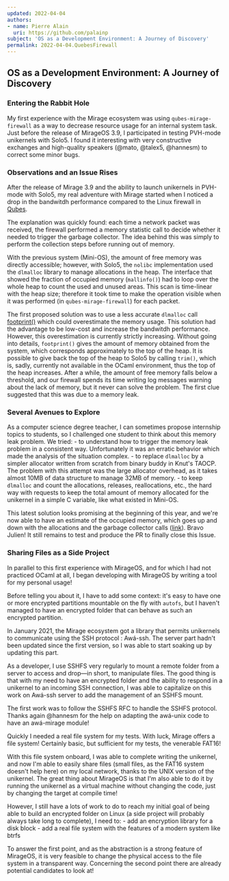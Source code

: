```yaml
---
updated: 2022-04-04
authors:
- name: Pierre Alain
  uri: https://github.com/palainp
subject: 'OS as a Development Environment: A Journey of Discovery'
permalink: 2022-04-04.QuebesFirewall
---
```


## OS as a Development Environment: A Journey of Discovery

### Entering the Rabbit Hole

My first experience with the Mirage ecosystem was using `qubes-mirage-firewall` as a way to decrease resource usage for an internal system task. Just before the release of MirageOS 3.9, I participated in testing PVH-mode unikernels with Solo5. I found it interesting with very constructive exchanges and high-quality speakers (@mato, @talex5, @hannesm) to correct some minor bugs.

### Observations and an Issue Rises

After the release of Mirage 3.9 and the ability to launch unikernels in PVH-mode with Solo5, my real adventure with Mirage started when I noticed a drop in the bandwitdh performance compared to the Linux firewall in [Qubes](https://github.com/mirage/qubes-mirage-firewall/issues/120).

The explanation was quickly found: each time a network packet was received, the firewall performed a memory statistic call to decide whether it needed to trigger the garbage collector. The idea behind this was simply to perform the collection steps before running out of memory.

With the previous system (Mini-OS), the amount of free memory was directly accessible; however, with Solo5, the `nolibc` implementation used the `dlmalloc` library to manage allocations in the heap. The interface that showed the fraction of occupied memory (`mallinfo()`) had to loop over the whole heap to count the used and unused areas. This scan is time-linear with the heap size; therefore it took time to make the operation visible when it was performed (in `qubes-mirage-firewall`) for each packet. 

The first proposed solution was to use a less accurate `dlmalloc` call [footprint()](https://github.com/mirage/qubes-mirage-firewall/pull/116#issuecomment-704827905) which could overestimate the memory usage. This solution had the advantage to be low-cost and increase the bandwitdh performance. However, this overestimation is currently strictly increasing. Without going into details, `footprint()` gives the amount of memory obtained from the system, which corresponds approximately to the top of the heap. It is possible to give back the top of the heap to Solo5 by calling `trim()`, which is, sadly, currently not available in the OCaml environment, thus the top of the heap increases. After a while, the amount of free memory falls below a threshold, and our firewall spends its time writing log messages warning about the lack of memory, but it never can solve the problem. The first clue suggested that this was due to a memory leak.

### Several Avenues to Explore

As a computer science degree teacher, I can sometimes propose internship topics to students, so I challenged one student to think about this memory leak problem. We tried:
	- to understand how to trigger the memory leak problem in a consistent way. Unfortunately it was an erratic behavior which made the analysis of the situation complex.
	- to replace `dlmalloc` by a simpler allocator written from scratch from binary buddy in Knut's TAOCP. The problem with this attempt was the large allocator overhead, as it takes almost 10MB of data structure to manage 32MB of memory. 
	- to keep `dlmalloc` and count the allocations, releases, reallocations, etc., the hard way with requests to keep the total amount of memory allocated for the unikernel in a simple C variable, like what existed in Mini-OS.

This latest solution looks promising at the beginning of this year, and we're now able to have an estimate of the occupied memory, which goes up and down with the allocations and the garbage collector calls ([link](https://github.com/mirage/qubes-mirage-firewall/issues/120#issuecomment-1006642747)). Bravo Julien! It still remains to test and produce the PR to finally close this Issue.

### Sharing Files as a Side Project

In parallel to this first experience with MirageOS, and for which I had not practiced OCaml at all, I began developing with MirageOS by writing a tool for my personal usage!

Before telling you about it, I have to add some context: it's easy to have one or more encrypted partitions mountable on the fly with `autofs`, but I haven't managed to have an encrypted folder that can behave as such an encrypted partition.

In January 2021, the Mirage ecosystem got a library that permits unikernels to communicate using the SSH protocol : Awá-ssh. The server part hadn't been updated since the first version, so I was able to start soaking up by updating this part.

As a developer, I use SSHFS very regularly to mount a remote folder from a server to access and drop—in short, to manipulate files. The good thing is that with my need to have an encrypted folder and the ability to respond in a unikernel to an incoming SSH connection, I was able to capitalize on this work on Awá-ssh server to add the management of an SSHFS mount.

The first work was to follow the SSHFS RFC to handle the SSHFS protocol. Thanks again @hannesm for the help on adapting the awá-unix code to have an awá-mirage module!

Quickly I needed a real file system for my tests. With luck, Mirage offers a file system! Certainly basic, but sufficient for my tests, the venerable FAT16!

With this file system onboard, I was able to complete writing the unikernel, and now I'm able to easily share files (small files, as the FAT16 system doesn't help here) on my local network, thanks to the UNIX version of the unikernel. The great thing about MirageOS is that I'm also able to do it by running the unikernel as a virtual machine without changing the code, just by changing the target at compile time!

However, I still have a lots of work to do to reach my initial goal of being able to build an encrypted folder on Linux (a side project will probably always take long to complete), I need to:
	- add an encryption library for a disk block
	- add a real file system with the features of a modern system like btrfs

To answer the first point, and as the abstraction is a strong feature of MirageOS, it is very feasible to change the physical access to the file system in a transparent way. Concerning the second point there are already potential candidates to look at!

